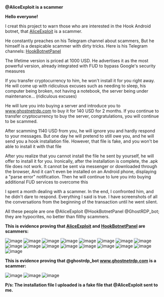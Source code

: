 **@AliceExploit is a scammer**

**Hello everyone!**

I creat this project to warn those who are interested in the Hook Android botnet, that [AliceExploit](https://t.me/AliceExploit) is a scammer.

He constantly preaches on his Telegram channel about scammers, But he himself is a despicable scammer with dirty tricks. Here is his Telegram channels:  [HookBotnetPanel](https://t.me/HookBotnetPanel)

The lifetime version is priced at 1000 USD. He advertises it as the most powerful version, already integrated with FUD to bypass Google's security measures

If you transfer cryptocurrency to him, he won't install it for you right away. He will come up with ridiculous excuses such as needing to sleep, his computer being broken, not having a notebook, the server being under maintenance... (ridiculous excuses)

He will lure you into buying a server and introduce you to www.ghostnetrdp.com to buy it for 140 USD for 2 months. If you continue to transfer cryptocurrency to buy the server, congratulations, you will continue to be scammed.

After scamming 1140 USD from you, he will ignore you and hardly respond to your messages.
But one day he will pretend to still owe you, and he will send you a hook installation file. However, that file is fake, and you won't be able to install it with that file

After you realize that you cannot install the file he sent by yourself, he will offer to install it for you. Ironically, after the installation is complete, the .apk file does not work. It cannot be sent via messenger or downloaded through the browser, And it can't even be installed on an Android phone, displaying a "parse error" notification. Then he will continue to lure you into buying additional FUD services to overcome this

I spent a month dealing with a scammer. In the end, I confronted him, and he didn't dare to respond. Everything I said is true. I have screenshots of all the conversations from the beginning of the transaction until he went silent.

All these people are one @AliceExploit @HookBotnetPanel @GhostRDP_bot; they are hypocrites, no better than filthy scammers.


**This is evidence proving that [AliceExploit](https://t.me/AliceExploit) and [HookBotnetPanel](https://t.me/HookBotnetPanel) are scammers:**

![image](https://github.com/thuylan99/Hook-android-botnet/assets/146705172/39b313fd-87e7-4884-a8dc-0febeb138830)
![image](https://github.com/thuylan99/Hook-android-botnet/assets/146705172/36dc154d-a0fe-4cac-9066-7bb61725a1b1)
![image](https://github.com/thuylan99/Hook-android-botnet/assets/146705172/5142f84b-818e-40e1-870b-7f992b109faf)
![image](https://github.com/thuylan99/Hook-android-botnet/assets/146705172/9610da80-7739-415e-825f-b2a140da484d)
![image](https://github.com/thuylan99/Hook-android-botnet/assets/146705172/0f580014-8a01-4ec8-8e34-32927f550168)
![image](https://github.com/thuylan99/Hook-android-botnet/assets/146705172/84c58c42-0f74-43a4-b292-c8380855465c)
![image](https://github.com/thuylan99/Hook-android-botnet/assets/146705172/c38f2ab4-69a9-4fe7-88b6-7a9eba076164)
![image](https://github.com/thuylan99/Hook-android-botnet/assets/146705172/b63322e3-047b-424f-ad4f-a22c0ea74ea8)
![image](https://github.com/thuylan99/Hook-android-botnet/assets/146705172/6da58ac9-068d-44b5-80ae-a460cd60508e)
![image](https://github.com/thuylan99/Hook-android-botnet/assets/146705172/14af98e7-a370-43a2-bc34-d7e6f9ae67ac)
![image](https://github.com/thuylan99/Hook-android-botnet/assets/146705172/14b005eb-6ff0-4d0a-8ccd-7117f0336be3)
![image](https://github.com/thuylan99/Hook-android-botnet/assets/146705172/3c81681c-b52a-4672-bf0c-dcce26d73ec4)
![image](https://github.com/thuylan99/Hook-android-botnet/assets/146705172/98dde7bb-0fda-4dde-83c2-304e2fd5f0f6)
![image](https://github.com/thuylan99/Hook-android-botnet/assets/146705172/ab045207-0f0e-49f3-9b96-5716f08dea9a)
![image](https://github.com/thuylan99/Hook-android-botnet/assets/146705172/13940bda-5e7d-4215-ac14-b5a2e58d8103)
![image](https://github.com/thuylan99/Hook-android-botnet/assets/146705172/94815abc-989a-4c45-a399-7b5df1e75cb7)
![image](https://github.com/thuylan99/Hook-android-botnet/assets/146705172/c7f14350-1c23-4d1d-844e-c2cff75fb538)


**This is evidence proving that @ghostrdp_bot www.ghostnetrdp.com is a scammer:**

![image](https://github.com/thuylan99/Hook-android-botnet/assets/146705172/d69656ab-8b94-4e95-8cba-74461a73c2e0)
![image](https://github.com/thuylan99/Hook-android-botnet/assets/146705172/ce889a97-6972-4a03-a53e-23e40849c250)
![image](https://github.com/thuylan99/Hook-android-botnet/assets/146705172/1e95caf6-c472-4369-a68b-3dff312a837b)

**P/s: The installation file I uploaded is a fake file that @AliceExploit sent to me.**

